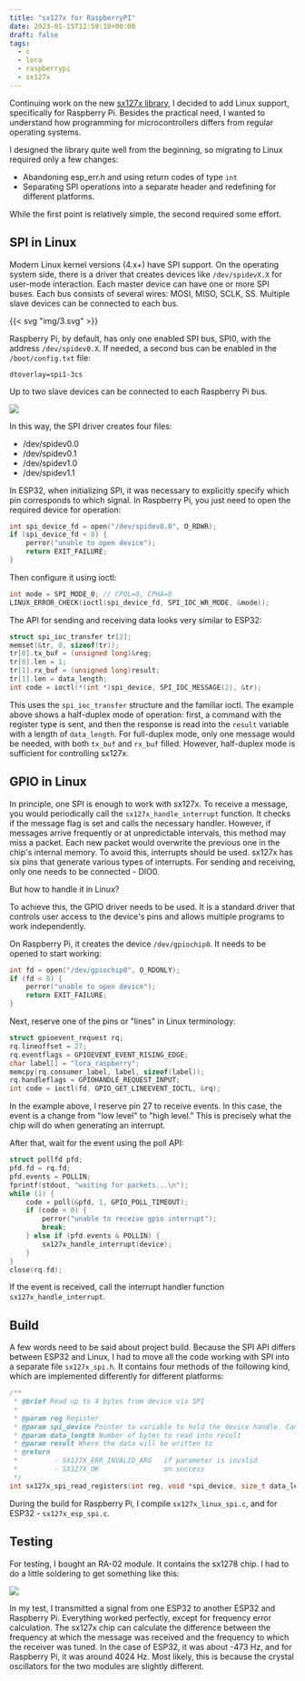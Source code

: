```yaml
---
title: "sx127x for RaspberryPI"
date: 2023-01-15T12:59:18+00:00
draft: false
tags:
  - c
  - lora
  - raspberrypi
  - sx127x
---
```

Continuing work on the new [sx127x library](https://github.com/dernasherbrezon/sx127x), I decided to add Linux support, specifically for Raspberry Pi. Besides the practical need, I wanted to understand how programming for microcontrollers differs from regular operating systems.

I designed the library quite well from the beginning, so migrating to Linux required only a few changes:

 * Abandoning esp_err.h and using return codes of type ```int```
 * Separating SPI operations into a separate header and redefining for different platforms.
 
While the first point is relatively simple, the second required some effort.

## SPI in Linux

Modern Linux kernel versions (4.x+) have SPI support. On the operating system side, there is a driver that creates devices like ```/dev/spidevX.X```  for user-mode interaction. Each master device can have one or more SPI buses. Each bus consists of several wires: MOSI, MISO, SCLK, SS. Multiple slave devices can be connected to each bus.

{{< svg "img/3.svg" >}}

Raspberry Pi, by default, has only one enabled SPI bus, SPI0, with the address ```/dev/spidev0.X```. If needed, a second bus can be enabled in the  ```/boot/config.txt``` file:

```
dtoverlay=spi1-3cs
```

Up to two slave devices can be connected to each Raspberry Pi bus.

![](img/1.png)

In this way, the SPI driver creates four files:

 * /dev/spidev0.0
 * /dev/spidev0.1
 * /dev/spidev1.0
 * /dev/spidev1.1
 
In ESP32, when initializing SPI, it was necessary to explicitly specify which pin corresponds to which signal. In Raspberry Pi, you just need to open the required device for operation:

```c
int spi_device_fd = open("/dev/spidev0.0", O_RDWR);
if (spi_device_fd < 0) {
    perror("unable to open device");
    return EXIT_FAILURE;
}
```

Then configure it using ioctl:


```c
int mode = SPI_MODE_0; // CPOL=0, CPHA=0
LINUX_ERROR_CHECK(ioctl(spi_device_fd, SPI_IOC_WR_MODE, &mode));
```

The API for sending and receiving data looks very similar to ESP32:

```c
struct spi_ioc_transfer tr[2];
memset(&tr, 0, sizeof(tr));
tr[0].tx_buf = (unsigned long)&reg;
tr[0].len = 1;
tr[1].rx_buf = (unsigned long)result;
tr[1].len = data_length;
int code = ioctl(*(int *)spi_device, SPI_IOC_MESSAGE(2), &tr);
```

This uses the ```spi_ioc_transfer``` structure and the familiar ioctl. The example above shows a half-duplex mode of operation: first, a command with the register type is sent, and then the response is read into the ```result``` variable with a length of ```data_length```. For full-duplex mode, only one message would be needed, with both ```tx_buf``` and ```rx_buf``` filled. However, half-duplex mode is sufficient for controlling sx127x.
 
## GPIO in Linux

In principle, one SPI is enough to work with sx127x. To receive a message, you would periodically call the ```sx127x_handle_interrupt``` function. It checks if the message flag is set and calls the necessary handler. However, if messages arrive frequently or at unpredictable intervals, this method may miss a packet. Each new packet would overwrite the previous one in the chip's internal memory. To avoid this, interrupts should be used. sx127x has six pins that generate various types of interrupts. For sending and receiving, only one needs to be connected - DIO0.

But how to handle it in Linux?

To achieve this, the GPIO driver needs to be used. It is a standard driver that controls user access to the device's pins and allows multiple programs to work independently.

On Raspberry Pi, it creates the device ```/dev/gpiochip0```. It needs to be opened to start working:

```c
int fd = open("/dev/gpiochip0", O_RDONLY);
if (fd < 0) {
    perror("unable to open device");
    return EXIT_FAILURE;
}
```

Next, reserve one of the pins or "lines" in Linux terminology:

```c
struct gpioevent_request rq;
rq.lineoffset = 27;
rq.eventflags = GPIOEVENT_EVENT_RISING_EDGE;
char label[] = "lora_raspberry";
memcpy(rq.consumer_label, label, sizeof(label));
rq.handleflags = GPIOHANDLE_REQUEST_INPUT;
int code = ioctl(fd, GPIO_GET_LINEEVENT_IOCTL, &rq);
```

In the example above, I reserve pin 27 to receive events. In this case, the event is a change from "low level" to "high level." This is precisely what the chip will do when generating an interrupt.

After that, wait for the event using the poll API:

```c
struct pollfd pfd;
pfd.fd = rq.fd;
pfd.events = POLLIN;
fprintf(stdout, "waiting for packets...\n");
while (1) {
    code = poll(&pfd, 1, GPIO_POLL_TIMEOUT);
    if (code < 0) {
        perror("unable to receive gpio interrupt");
        break;
    } else if (pfd.events & POLLIN) {
        sx127x_handle_interrupt(device);
    }
}
close(rq.fd);
```

If the event is received, call the interrupt handler function ```sx127x_handle_interrupt```.

## Build

A few words need to be said about project build. Because the SPI API differs between ESP32 and Linux, I had to move all the code working with SPI into a separate file ```sx127x_spi.h```. It contains four methods of the following kind, which are implemented differently for different platforms:

```c
/**
 * @brief Read up to 4 bytes from device via SPI
 * 
 * @param reg Register
 * @param spi_device Pointer to variable to hold the device handle. Can be different on different platforms
 * @param data_length Number of bytes to read into result
 * @param result Where the data will be written to
 * @return 
 *         - SX127X_ERR_INVALID_ARG   if parameter is invalid
 *         - SX127X_OK                on success
 */
int sx127x_spi_read_registers(int reg, void *spi_device, size_t data_length, uint32_t *result);
```

During the build for Raspberry Pi, I compile ```sx127x_linux_spi.c```, and for ESP32 - ```sx127x_esp_spi.c```.

## Testing

For testing, I bought an RA-02 module. It contains the sx1278 chip. I had to do a little soldering to get something like this:

![](img/2.png)

In my test, I transmitted a signal from one ESP32 to another ESP32 and Raspberry Pi. Everything worked perfectly, except for frequency error calculation. The sx127x chip can calculate the difference between the frequency at which the message was received and the frequency to which the receiver was tuned. In the case of ESP32, it was about -473 Hz, and for Raspberry Pi, it was around 4024 Hz. Most likely, this is because the crystal oscillators for the two modules are slightly different.